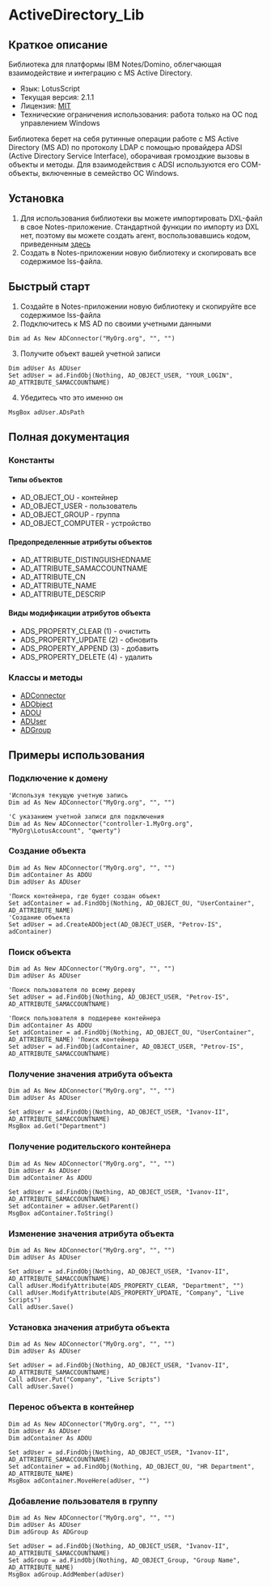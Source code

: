 # ActiveDirectory_Lib

## Краткое описание
Библиотека для платформы IBM Notes/Domino, облегчающая взаимодействие и интеграцию с MS Active Directory.
* Язык: LotusScript
* Текущая версия: 2.1.1
* Лицензия: [MIT](https://opensource.org/licenses/MIT)
* Технические ограничения использования: работа только на ОС под управлением Windows

Библиотека берет на себя рутинные операции работе с MS Active Directory (MS AD) по протоколу LDAP с помощью провайдера ADSI (Active Directory Service Interface),
оборачивая громоздкие вызовы в объекты и методы. Для взаимодействия с ADSI используются его COM-объекты, включенные в семейство ОС Windows.

## Установка
1. Для использования библиотеки вы можете импортировать DXL-файл в свое Notes-приложение. Стандартной функции по импорту из DXL нет, поэтому вы можете создать агент, воспользовавшись кодом, приведенным [здесь](http://www-10.lotus.com/ldd/bpmpblog.nsf/dx/the-missing-dxl-import-menu-option?opendocument&comments)
2. Создать в Notes-приложении новую библиотеку и скопировать все содержимое lss-файла.

## Быстрый старт
1. Создайте в Notes-приложении новую библиотеку и скопируйте все содержимое lss-файла
2. Подключитесь к MS AD по своими учетными данными
```
Dim ad As New ADConnector("MyOrg.org", "", "")
```
3. Получите объект вашей учетной записи
```
Dim adUser As ADUser
Set adUser = ad.FindObj(Nothing, AD_OBJECT_USER, "YOUR_LOGIN", AD_ATTRIBUTE_SAMACCOUNTNAME)
```
4. Убедитесь что это именно он
```
MsgBox adUser.ADsPath
```

## Полная документация

### Константы
#### Типы объектов
* AD_OBJECT_OU - контейнер
* AD_OBJECT_USER - пользователь
* AD_OBJECT_GROUP - группа
* AD_OBJECT_COMPUTER - устройство

#### Предопределенные атрибуты объектов
* AD_ATTRIBUTE_DISTINGUISHEDNAME
* AD_ATTRIBUTE_SAMACCOUNTNAME
* AD_ATTRIBUTE_CN
* AD_ATTRIBUTE_NAME
* AD_ATTRIBUTE_DESCRIP

#### Виды модификации атрибутов объекта
* ADS_PROPERTY_CLEAR (1) - очистить
* ADS_PROPERTY_UPDATE (2) - обновить
* ADS_PROPERTY_APPEND (3) - добавить
* ADS_PROPERTY_DELETE (4) - удалить

### Классы и методы
* [ADConnector](./adconnector.md)
* [ADObject](./adobject.md)
* [ADOU](./concrete-classes.md)
* [ADUser](./concrete-classes.md#aduser)
* [ADGroup](./concrete-classes.md#adgroup)

## Примеры использования
### Подключение к домену
```
'Используя текущую учетную запись
Dim ad As New ADConnector("MyOrg.org", "", "")

'С указанием учетной записи для подключения
Dim ad As New ADConnector("controller-1.MyOrg.org", "MyOrg\LotusAccount", "qwerty") 
```
### Создание объекта
```
Dim ad As New ADConnector("MyOrg.org", "", "")
Dim adContainer As ADOU
Dim adUser As ADUser

'Поиск контейнера, где будет создан объект
Set adContainer = ad.FindObj(Nothing, AD_OBJECT_OU, "UserContainer", AD_ATTRIBUTE_NAME)
'Создание объекта
Set adUser = ad.CreateADObject(AD_OBJECT_USER, "Petrov-IS", adContainer) 
```
### Поиск объекта
```
Dim ad As New ADConnector("MyOrg.org", "", "")
Dim adUser As ADUser

'Поиск пользователя по всему дереву
Set adUser = ad.FindObj(Nothing, AD_OBJECT_USER, "Petrov-IS", AD_ATTRIBUTE_SAMACCOUNTNAME)

'Поиск пользователя в поддереве контейнера
Dim adContainer As ADOU
Set adContainer = ad.FindObj(Nothing, AD_OBJECT_OU, "UserContainer", AD_ATTRIBUTE_NAME) 'Поиск контейнера
Set adUser = ad.FindObj(adContainer, AD_OBJECT_USER, "Petrov-IS", AD_ATTRIBUTE_SAMACCOUNTNAME) 
```

### Получение значения атрибута объекта
```
Dim ad As New ADConnector("MyOrg.org", "", "")
Dim adUser As ADUser

Set adUser = ad.FindObj(Nothing, AD_OBJECT_USER, "Ivanov-II", AD_ATTRIBUTE_SAMACCOUNTNAME)
MsgBox ad.Get("Department")
```

### Получение родительского контейнера
```
Dim ad As New ADConnector("MyOrg.org", "", "")
Dim adUser As ADUser
Dim adContainer As ADOU

Set adUser = ad.FindObj(Nothing, AD_OBJECT_USER, "Ivanov-II", AD_ATTRIBUTE_SAMACCOUNTNAME)
Set adContainer = adUser.GetParent()
MsgBox adContainer.ToString()
```

### Изменение значения атрибута объекта
```
Dim ad As New ADConnector("MyOrg.org", "", "")
Dim adUser As ADUser

Set adUser = ad.FindObj(Nothing, AD_OBJECT_USER, "Ivanov-II", AD_ATTRIBUTE_SAMACCOUNTNAME)
Call adUser.ModifyAttribute(ADS_PROPERTY_CLEAR, "Department", "")
Call adUser.ModifyAttribute(ADS_PROPERTY_UPDATE, "Company", "Live Scripts")
Call adUser.Save()
```

### Установка значения атрибута объекта
```
Dim ad As New ADConnector("MyOrg.org", "", "")
Dim adUser As ADUser

Set adUser = ad.FindObj(Nothing, AD_OBJECT_USER, "Ivanov-II", AD_ATTRIBUTE_SAMACCOUNTNAME)
Call adUser.Put("Company", "Live Scripts")
Call adUser.Save()
```

### Перенос объекта в контейнер
```
Dim ad As New ADConnector("MyOrg.org", "", "")
Dim adUser As ADUser
Dim adContainer As ADOU

Set adUser = ad.FindObj(Nothing, AD_OBJECT_USER, "Ivanov-II", AD_ATTRIBUTE_SAMACCOUNTNAME)
Set adContainer = ad.FindObj(Nothing, AD_OBJECT_OU, "HR Department", AD_ATTRIBUTE_NAME)
MsgBox adContainer.MoveHere(adUser, "")
```

### Добавление пользователя в группу
```
Dim ad As New ADConnector("MyOrg.org", "", "")
Dim adUser As ADUser
Dim adGroup As ADGroup

Set adUser = ad.FindObj(Nothing, AD_OBJECT_USER, "Ivanov-II", AD_ATTRIBUTE_SAMACCOUNTNAME)
Set adGroup = ad.FindObj(Nothing, AD_OBJECT_Group, "Group Name", AD_ATTRIBUTE_NAME)
MsgBox adGroup.AddMember(adUser)
```

